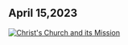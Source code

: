 ## April 15,2023 ##

[![Christ's Church and its Mission](https://raw.githubusercontent.com/fernal73/CIAY/main/April/jpgs/Day105.jpg)](https://youtu.be/yqa4vRpCqa4 "Christ's Church and its Mission")
